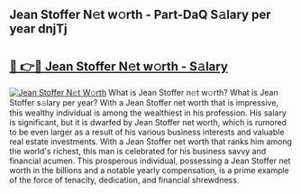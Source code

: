 ## Jean Stoffer N𝚎t w𝚘rth - Part-DaQ S𝚊lary per year dnjTj

# <h2><a href="http://gc4g0i3.nevu.top/?p=Jean+Stoffer">🔗 👉🔴 Jean Stoffer N𝚎t w𝚘rth - S𝚊lary</a></h2>

[![Jean Stoffer N𝚎t W𝚘rth](https://i.imgur.com/Oavwk0R.jpeg)](http://gc4g0i3.nevu.top/?p=Jean+Stoffer)
What is Jean Stoffer n𝚎t w𝚘rth? What is Jean Stoffer s𝚊lary per year?
With a Jean Stoffer net worth that is impressive, this wealthy individual is among the wealthiest in his profession. His salary is significant, but it is dwarfed by Jean Stoffer net worth, which is rumored to be even larger as a result of his various business interests and valuable real estate investments. With a Jean Stoffer net worth that ranks him among the world's richest, this man is celebrated for his business savvy and financial acumen. This prosperous individual, possessing a Jean Stoffer net worth in the billions and a notable yearly compensation, is a prime example of the force of tenacity, dedication, and financial shrewdness.
